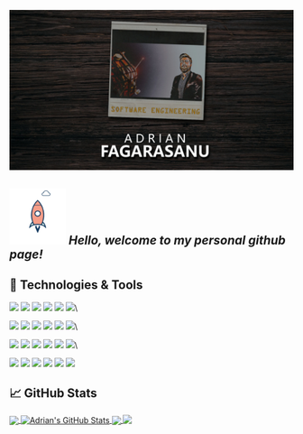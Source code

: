 ![image_of_adrian](header.jpg)
## <img src="animat-rocket-color.gif" width="100"> *Hello, welcome to my personal github page!* 

<!--
**AdrianGeorgeFagarasanu/AdrianGeorgeFagarasanu** is a ✨ _special_ ✨ repository because its `README.md` (this file) appears on your GitHub profile.

Here are some ideas to get you started:

- 🔭 I’m currently working on ...
- 🌱 I’m currently learning ...
- 👯 I’m looking to collaborate on ...
- 🤔 I’m looking for help with ...
- 💬 Ask me about ...
- 📫 How to reach me: ...
- 😄 Pronouns: ...
- ⚡ Fun fact: ...
-->
## 🔧 Technologies & Tools
![](https://img.shields.io/badge/Code-Python-informational?style=flat&logo=python&logoColor=white&color=2bbc8a)
![](https://img.shields.io/badge/Code-Java-informational?style=flat&logo=java&logoColor=white&color=2bbc8a)
![](https://img.shields.io/badge/Code-Javascript-informational?style=flat&logo=javascript&logoColor=white&color=2bbc8a)
![](https://img.shields.io/badge/Code-C-informational?style=flat&logo=c&logoColor=white&color=2bbc8a)
![](https://img.shields.io/badge/Code-C++-informational?style=flat&logo=cplusplus&logoColor=white&color=2bbc8a)
![](https://img.shields.io/badge/Code-C_Sharp-informational?style=flat&logo=csharp&logoColor=white&color=2bbc8a)\

![](https://img.shields.io/badge/Shell-Bash-informational?style=flat&logo=gnu-bash&logoColor=white&color=2bbc8a)
![](https://img.shields.io/badge/Tools-MySQL-informational?style=flat&logo=mysql&logoColor=white&color=2bbc8a)
![](https://img.shields.io/badge/Tools-SQL_Server-informational?style=flat&logo=microsoftsqlserver&logoColor=white&color=2bbc8a)
![](https://img.shields.io/badge/Tools-Docker-informational?style=flat&logo=docker&logoColor=white&color=2bbc8a)
![](https://img.shields.io/badge/Tools-Git-informational?style=flat&logo=git&logoColor=white&color=2bbc8a)
![](https://img.shields.io/badge/Tools-React-informational?style=flat&logo=react&logoColor=white&color=2bbc8a)\

![](https://img.shields.io/badge/OS-Linux-informational?style=flat&logo=linux&logoColor=white&color=2bbc8a)
![](https://img.shields.io/badge/OS-Windows-informational?style=flat&logo=windows&logoColor=white&color=2bbc8a)
![](https://img.shields.io/badge/Editor-VS_Code-informational?style=flat&logo=visualstudiocode&logoColor=white&color=2bbc8a)
![](https://img.shields.io/badge/Editor-Atom-informational?style=flat&logo=atom&logoColor=white&color=2bbc8a)
![](https://img.shields.io/badge/IDE-Eclipse-informational?style=flat&logo=eclipse&logoColor=white&color=2bbc8a)
![](https://img.shields.io/badge/IDE-Visual_Studio-informational?style=flat&logo=visualstudio&logoColor=white&color=2bbc8a)\

![](https://img.shields.io/badge/Engine-Unreal_Engine_4-informational?style=flat&logo=unrealengine&logoColor=white&color=2bbc8a)
![](https://img.shields.io/badge/Engine-Unity_3D-informational?style=flat&logo=unity&logoColor=white&color=2bbc8a)
![](https://img.shields.io/badge/Art-Blender_3D-informational?style=flat&logo=blender&logoColor=white&color=2bbc8a)
![](https://img.shields.io/badge/Art-Adobe_Photoshop-informational?style=flat&logo=adobephotoshop&logoColor=white&color=2bbc8a)
![](https://img.shields.io/badge/Art-Adobe_XD-informational?style=flat&logo=adobexd&logoColor=white&color=2bbc8a)
![](https://img.shields.io/badge/Art-Adobe_After_Effect-informational?style=flat&logo=adobeaftereffects&logoColor=white&color=2bbc8a)
<!-- ![](https://img.shields.io/badge/Art-Adobe_Lightroom-informational?style=flat&logo=adobelightroom&logoColor=white&color=2bbc8a) -->

## &#x1f4c8; GitHub Stats

<a href="https://github.com/AdrianGeorgeFagarasanu/AdrianGeorgeFagarasanu">
  <img align="center" src="https://github-readme-stats.vercel.app/api/top-langs/?username=AdrianGeorgeFagarasanu&hide=java,html,tex&title_color=ffffff&text_color=c9cacc&icon_color=2bbc8a&bg_color=1d1f21&langs_count=3" />
</a>
<a href="https://github.com/AdrianGeorgeFagarasanu/AdrianGeorgeFagarasanu">
  <img align="center" src="https://github-readme-stats.vercel.app/api?username=AdrianGeorgeFagarasanu&show_icons=true&line_height=27&count_private=true&title_color=ffffff&text_color=c9cacc&icon_color=2bbc8a&bg_color=1d1f21" alt="Adrian's GitHub Stats" />
</a>

<a href="https://github.com/ProdET/ProdET">
  <img align="center" src="https://github-readme-stats.vercel.app/api/pin/?username=ProdET&repo=ProdET&title_color=ffffff&text_color=c9cacc&icon_color=2bbc8a&bg_color=1d1f21" />
</a> 

<a href="https://github.com/AdrianGeorgeFagarasanu/event-horizon">
  <img align="top" src="https://github-readme-stats.vercel.app/api/pin/?username=AdrianGeorgeFagarasanu&repo=event-horizon&title_color=ffffff&text_color=c9cacc&icon_color=2bbc8a&bg_color=1d1f21" width="395"/>
</a>

